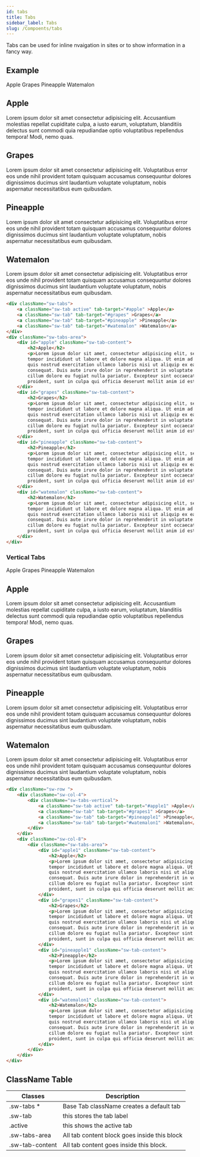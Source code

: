 ```yaml
---
id: tabs
title: Tabs
sidebar_label: Tabs
slug: /Compoents/tabs
---
```


<div className="lead">
    Tabs can be used for inline nvaigation in sites or to show information in a fancy way.
</div>

## Example

<div className="example-showcase">
    <div className="sw-row">
        <div className="sw-col-12">
            <div className="sw-tabs">
                <a className="sw-tab active" tab-target="#apple" >Apple</a>
                <a className="sw-tab" tab-target="#grapes" >Grapes</a>
                <a className="sw-tab" tab-target="#pineapple" >Pineapple</a>
                <a className="sw-tab" tab-target="#watemalon" >Watemalon</a>
            </div>
            <div className="sw-tabs-area">
                <div id="apple" className="sw-tab-content">
                    <h2>Apple</h2>
                    <p>Lorem ipsum dolor sit amet consectetur adipisicing elit. Accusantium molestias repellat cupiditate culpa, a iusto earum, voluptatum, blanditiis delectus sunt commodi quia repudiandae optio voluptatibus repellendus tempora! Modi, nemo quas.</p>
                </div>
                <div id="grapes" className="sw-tab-content">
                    <h2>Grapes</h2>
                    <p>Lorem ipsum dolor sit amet consectetur adipisicing elit. Voluptatibus error eos unde nihil provident totam quisquam accusamus consequuntur dolores dignissimos ducimus sint laudantium voluptate voluptatum, nobis aspernatur necessitatibus eum quibusdam.</p>
                </div>
                <div id="pineapple" className="sw-tab-content">
                    <h2>Pineapple</h2>
                    <p>Lorem ipsum dolor sit amet consectetur adipisicing elit. Voluptatibus error eos unde nihil provident totam quisquam accusamus consequuntur dolores dignissimos ducimus sint laudantium voluptate voluptatum, nobis aspernatur necessitatibus eum quibusdam.</p>
                </div>
                <div id="watemalon" className="sw-tab-content">
                    <h2>Watemalon</h2>
                    <p>Lorem ipsum dolor sit amet consectetur adipisicing elit. Voluptatibus error eos unde nihil provident totam quisquam accusamus consequuntur dolores dignissimos ducimus sint laudantium voluptate voluptatum, nobis aspernatur necessitatibus eum quibusdam.</p>
                </div>
           </div>
       </div>
   </div>
</div>

```html
<div className="sw-tabs">
    <a className="sw-tab active" tab-target="#apple" >Apple</a>
    <a className="sw-tab" tab-target="#grapes" >Grapes</a>
    <a className="sw-tab" tab-target="#pineapple" >Pineapple</a>
    <a className="sw-tab" tab-target="#watemalon" >Watemalon</a>
</div>
<div className="sw-tabs-area">
    <div id="apple" className="sw-tab-content">
        <h2>Apple</h2>
        <p>Lorem ipsum dolor sit amet, consectetur adipisicing elit, sed do eiusmod
        tempor incididunt ut labore et dolore magna aliqua. Ut enim ad minim veniam,
        quis nostrud exercitation ullamco laboris nisi ut aliquip ex ea commodo
        consequat. Duis aute irure dolor in reprehenderit in voluptate velit esse
        cillum dolore eu fugiat nulla pariatur. Excepteur sint occaecat cupidatat non
        proident, sunt in culpa qui officia deserunt mollit anim id est laborum.</p>
    </div>
    <div id="grapes" className="sw-tab-content">
        <h2>Grapes</h2>
        <p>Lorem ipsum dolor sit amet, consectetur adipisicing elit, sed do eiusmod
        tempor incididunt ut labore et dolore magna aliqua. Ut enim ad minim veniam,
        quis nostrud exercitation ullamco laboris nisi ut aliquip ex ea commodo
        consequat. Duis aute irure dolor in reprehenderit in voluptate velit esse
        cillum dolore eu fugiat nulla pariatur. Excepteur sint occaecat cupidatat non
        proident, sunt in culpa qui officia deserunt mollit anim id est laborum.</p>
    </div>
    <div id="pineapple" className="sw-tab-content">
        <h2>Pineapple</h2>
        <p>Lorem ipsum dolor sit amet, consectetur adipisicing elit, sed do eiusmod
        tempor incididunt ut labore et dolore magna aliqua. Ut enim ad minim veniam,
        quis nostrud exercitation ullamco laboris nisi ut aliquip ex ea commodo
        consequat. Duis aute irure dolor in reprehenderit in voluptate velit esse
        cillum dolore eu fugiat nulla pariatur. Excepteur sint occaecat cupidatat non
        proident, sunt in culpa qui officia deserunt mollit anim id est laborum.</p>
    </div>
    <div id="watemalon" className="sw-tab-content">
        <h2>Watemalon</h2>
        <p>Lorem ipsum dolor sit amet, consectetur adipisicing elit, sed do eiusmod
        tempor incididunt ut labore et dolore magna aliqua. Ut enim ad minim veniam,
        quis nostrud exercitation ullamco laboris nisi ut aliquip ex ea commodo
        consequat. Duis aute irure dolor in reprehenderit in voluptate velit esse
        cillum dolore eu fugiat nulla pariatur. Excepteur sint occaecat cupidatat non
        proident, sunt in culpa qui officia deserunt mollit anim id est laborum.</p>
    </div>
</div>
```

### Vertical Tabs

<div className="example-showcase">
    <div className="sw-row ">
        <div className="sw-col-4">
            <div className="sw-tabs-vertical">
                <a className="sw-tab active" tab-target="#apple1" >Apple</a>
                <a className="sw-tab" tab-target="#grapes1" >Grapes</a>
                <a className="sw-tab" tab-target="#pineapple1" >Pineapple</a>
                <a className="sw-tab" tab-target="#watemalon1" >Watemalon</a>
            </div>
        </div>
        <div className="sw-col-8">
            <div className="sw-tabs-area">
                <div id="apple1" className="sw-tab-content">
                    <h2>Apple</h2>
                    <p>Lorem ipsum dolor sit amet consectetur adipisicing elit. Accusantium molestias repellat cupiditate culpa, a iusto earum, voluptatum, blanditiis delectus sunt commodi quia repudiandae optio voluptatibus repellendus tempora! Modi, nemo quas.</p>
                </div>
                <div id="grapes1" className="sw-tab-content">
                    <h2>Grapes</h2>
                    <p>Lorem ipsum dolor sit amet consectetur adipisicing elit. Voluptatibus error eos unde nihil provident totam quisquam accusamus consequuntur dolores dignissimos ducimus sint laudantium voluptate voluptatum, nobis aspernatur necessitatibus eum quibusdam.</p>
                </div>
                <div id="pineapple1" className="sw-tab-content">
                    <h2>Pineapple</h2>
                    <p>Lorem ipsum dolor sit amet consectetur adipisicing elit. Voluptatibus error eos unde nihil provident totam quisquam accusamus consequuntur dolores dignissimos ducimus sint laudantium voluptate voluptatum, nobis aspernatur necessitatibus eum quibusdam.</p>
                </div>
                <div id="watemalon1" className="sw-tab-content">
                    <h2>Watemalon</h2>
                    <p>Lorem ipsum dolor sit amet consectetur adipisicing elit. Voluptatibus error eos unde nihil provident totam quisquam accusamus consequuntur dolores dignissimos ducimus sint laudantium voluptate voluptatum, nobis aspernatur necessitatibus eum quibusdam.</p>
                </div>
            </div>
        </div>
    </div>
</div>

```html
<div className="sw-row ">
    <div className="sw-col-4">
        <div className="sw-tabs-vertical">
            <a className="sw-tab active" tab-target="#apple1" >Apple</a>
            <a className="sw-tab" tab-target="#grapes1" >Grapes</a>
            <a className="sw-tab" tab-target="#pineapple1" >Pineapple</a>
            <a className="sw-tab" tab-target="#watemalon1" >Watemalon</a>
        </div>
    </div>
    <div className="sw-col-8">
        <div className="sw-tabs-area">
            <div id="apple1" className="sw-tab-content">
                <h2>Apple</h2>
                <p>Lorem ipsum dolor sit amet, consectetur adipisicing elit, sed do eiusmod
                tempor incididunt ut labore et dolore magna aliqua. Ut enim ad minim veniam,
                quis nostrud exercitation ullamco laboris nisi ut aliquip ex ea commodo
                consequat. Duis aute irure dolor in reprehenderit in voluptate velit esse
                cillum dolore eu fugiat nulla pariatur. Excepteur sint occaecat cupidatat non
                proident, sunt in culpa qui officia deserunt mollit anim id est laborum.</p>
            </div>
            <div id="grapes1" className="sw-tab-content">
                <h2>Grapes</h2>
                <p>Lorem ipsum dolor sit amet, consectetur adipisicing elit, sed do eiusmod
                tempor incididunt ut labore et dolore magna aliqua. Ut enim ad minim veniam,
                quis nostrud exercitation ullamco laboris nisi ut aliquip ex ea commodo
                consequat. Duis aute irure dolor in reprehenderit in voluptate velit esse
                cillum dolore eu fugiat nulla pariatur. Excepteur sint occaecat cupidatat non
                proident, sunt in culpa qui officia deserunt mollit anim id est laborum.</p>
            </div>
            <div id="pineapple1" className="sw-tab-content">
                <h2>Pineapple</h2>
                <p>Lorem ipsum dolor sit amet, consectetur adipisicing elit, sed do eiusmod
                tempor incididunt ut labore et dolore magna aliqua. Ut enim ad minim veniam,
                quis nostrud exercitation ullamco laboris nisi ut aliquip ex ea commodo
                consequat. Duis aute irure dolor in reprehenderit in voluptate velit esse
                cillum dolore eu fugiat nulla pariatur. Excepteur sint occaecat cupidatat non
                proident, sunt in culpa qui officia deserunt mollit anim id est laborum.</p>
            </div>
            <div id="watemalon1" className="sw-tab-content">
                <h2>Watemalon</h2>
                <p>Lorem ipsum dolor sit amet, consectetur adipisicing elit, sed do eiusmod
                tempor incididunt ut labore et dolore magna aliqua. Ut enim ad minim veniam,
                quis nostrud exercitation ullamco laboris nisi ut aliquip ex ea commodo
                consequat. Duis aute irure dolor in reprehenderit in voluptate velit esse
                cillum dolore eu fugiat nulla pariatur. Excepteur sint occaecat cupidatat non
                proident, sunt in culpa qui officia deserunt mollit anim id est laborum.</p>
            </div>
        </div>
    </div>
</div>
```


## ClassName Table

| Classes           |   Description                                                         |
|-------------------|-----------------------------------------------------------------------|
| .sw-tabs *        | Base Tab className creates a default tab                                  |
| .sw-tab           | this stores the tab label                                             |
| .active           | this shows the active tab                                             |
| .sw-tabs-area     | All tab content block goes inside this block                          |
| .sw-tab-content   | All tab content goes inside this block.                               |
